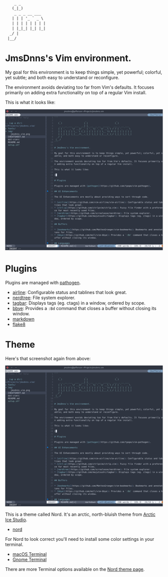 ```
    _ _           
   (_|_)          
    _ _ _ __ ___  
   | | | '_ ` _ \ 
   | | | | | | | |
   | |_|_| |_| |_|
  _/ |            
 |__/             
```

# JmsDnns's Vim environment.

My goal for this environment is to keep things simple, yet powerful; colorful, yet subtle; and both easy to understand or reconfigure.

The environment avoids deviating too far from Vim's defaults. It focuses primarily on adding extra functionality on top of a regular Vim install.

This is what it looks like:

![Screenshot of jmsdnns.vim using the Nord Vim theme](/img/jim.png)

# Plugins

Plugins are managed with [pathogen](https://github.com/tpope/vim-pathogen).

* [airline](https://github.com/vim-airline/vim-airline): Configurable status and tablines that look great.
* [nerdtree](https://github.com/scrooloose/nerdtree): File system explorer.
* [tagbar](https://github.com/majutsushi/tagbar): Displays tags (eg. ctags) in a window, ordered by scope.
* [bbye](https://github.com/moll/vim-bbye): Provides a `:Bd` command that closes a buffer without closing its window.
* [markdown](https://github.com/plasticboy/vim-markdown)
* [flake8](https://github.com/nvie/vim-flake8)

# Theme

Here's that screenshot again from above:

![Screenshot of jim using the Nord Vim theme](/img/jim.png)

This is a theme called Nord. It's an arctic, north-bluish theme from [Arctic Ice Studio](https://github.com/arcticicestudio).

* [nord](https://github.com/arcticicestudio/nord-vim)

For Nord to look correct you'll need to install some color settings in your terminal.

* [macOS Terminal](https://github.com/arcticicestudio/nord-terminal-app)
* [Gnome Terminal](https://github.com/arcticicestudio/nord-gnome-terminal)

There are more Terminal options available on the [Nord theme page](https://github.com/arcticicestudio/nord).
